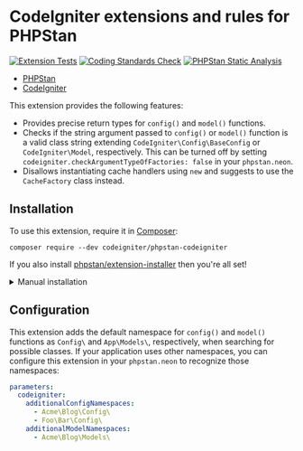 # CodeIgniter extensions and rules for PHPStan

[![Extension Tests](https://github.com/CodeIgniter/phpstan-codeigniter/actions/workflows/test-phpunit.yml/badge.svg)](https://github.com/CodeIgniter/phpstan-codeigniter/actions/workflows/test-phpunit.yml)
[![Coding Standards Check](https://github.com/CodeIgniter/phpstan-codeigniter/actions/workflows/test-coding-standards.yml/badge.svg)](https://github.com/CodeIgniter/phpstan-codeigniter/actions/workflows/test-coding-standards.yml)
[![PHPStan Static Analysis](https://github.com/CodeIgniter/phpstan-codeigniter/actions/workflows/test-phpstan.yml/badge.svg)](https://github.com/CodeIgniter/phpstan-codeigniter/actions/workflows/test-phpstan.yml)

* [PHPStan](https://phpstan.org/)
* [CodeIgniter](https://codeigniter.com/)

This extension provides the following features:

* Provides precise return types for `config()` and `model()` functions.
* Checks if the string argument passed to `config()` or `model()` function is a valid class string extending `CodeIgniter\Config\BaseConfig` or `CodeIgniter\Model`, respectively. This can be turned off by setting `codeigniter.checkArgumentTypeOfFactories: false` in your `phpstan.neon`.
* Disallows instantiating cache handlers using `new` and suggests to use the `CacheFactory` class instead.

## Installation

To use this extension, require it in [Composer](https://getcomposer.org/):

```
composer require --dev codeigniter/phpstan-codeigniter
```

If you also install [phpstan/extension-installer](https://github.com/phpstan/extension-installer) then you're all set!

<details>
	<summary>Manual installation</summary>

If you don't want to use `phpstan/extension-installer`, include extension.neon in your project's PHPStan config:

```yml
includes:
    - vendor/codeigniter/phpstan-codeigniter/extension.neon
```

</details>

## Configuration

This extension adds the default namespace for `config()` and `model()` functions as `Config\` and `App\Models\`, respectively,
when searching for possible classes. If your application uses other namespaces, you can configure this extension
in your `phpstan.neon` to recognize those namespaces:

```yml
parameters:
  codeigniter:
    additionalConfigNamespaces:
      - Acme\Blog\Config\
      - Foo\Bar\Config\
    additionalModelNamespaces:
      - Acme\Blog\Models\

```
